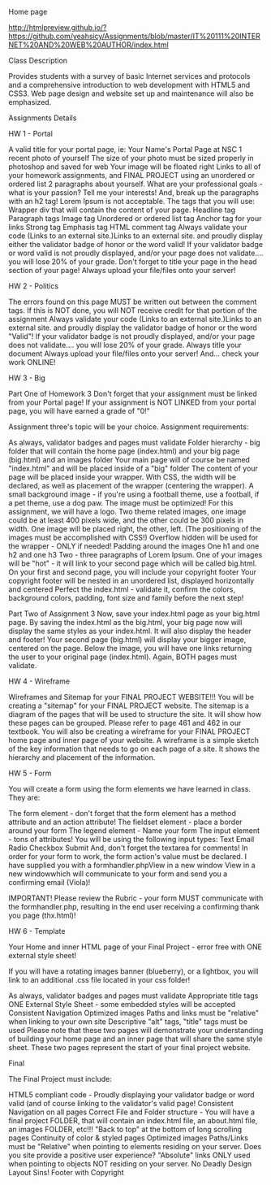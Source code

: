 Home page 

http://htmlpreview.github.io/?https://github.com/yeahsicy/Assignments/blob/master/IT%20111%20INTERNET%20AND%20WEB%20AUTHOR/index.html

Class Description

Provides students with a survey of basic Internet services and protocols and a comprehensive introduction to web development with HTML5 and CSS3. 
Web page design and website set up and maintenance will also be emphasized.

Assignments Details

HW 1 - Portal

A valid title for your portal page, ie: Your Name's Portal Page at NSC
1 recent photo of yourself 
The size of your photo must be sized properly in photoshop and saved for web
Your image will be floated right
Links to all of your homework assignments, and FINAL PROJECT using an unordered or ordered list
2 paragraphs about yourself. What are your professional goals - what is your passion? Tell me your interests! And, break up the paragraphs with an h2 tag! Lorem Ipsum is not acceptable.
The tags that you will use:
Wrapper div that will contain the content of your page. 
Headline tag
Paragraph tags
Image tag
Unordered or ordered list tag
Anchor tag for your links
Strong tag
Emphasis tag
HTML comment tag
Always validate your code (Links to an external site.)Links to an external site. and proudly display either the validator badge of honor or the word valid! If your validator badge or word valid is not proudly displayed, and/or your page does not validate.... you will lose 20% of your grade.
Don't forget to title your page in the head section of your page!
Always upload your file/files onto your server!

HW 2 - Politics

The errors found on this page MUST be written out between the comment tags. If this is NOT done, you will NOT receive credit for that portion of the assignment
Always validate your code (Links to an external site.)Links to an external site. and proudly display the validator badge of honor or the word "Valid"! If your validator badge is not proudly displayed, and/or your page does not validate.... you will lose 20% of your grade.
Always title your document
Always upload your file/files onto your server! And... check your work ONLINE!

HW 3 - Big

Part One of Homework 3
Don't forget that your assignment must be linked from your Portal page! If your assignment is NOT LINKED from your portal page, you will have earned a grade of "0!"

Assignment three's topic will be your choice. Assignment requirements:

As always, validator badges and pages must validate
Folder hierarchy - big folder that will contain the home page (index.html) and your big page (big.html) and an images folder
Your main page will of course be named "index.html" and will be placed inside of a "big" folder
The content of your page will be placed inside your wrapper. With CSS, the width will be declared, as well as placement of the wrapper (centering the wrapper).
A small background image - if you're using a football theme, use a football, if a pet theme, use a dog paw.  The image must be optimized!
For this assignment, we will have a logo. Two theme related images, one image could be at least 400 pixels wide, and the other could be 300 pixels in width. One image will be placed right, the other, left. (The positioning of the images must be accomplished with CSS!)
Overflow hidden will be used for the wrapper - ONLY if needed!
Padding around the images
One h1 and one h2 and one h3
Two - three paragraphs of Lorem Ipsum.
One of your images will be "hot" - it will link to your second page which will be called big.html.
On your first and second page, you will include your copyright footer
Your copyright footer will be nested in an unordered list, displayed horizontally and centered
Perfect the index.html - validate it, confirm the colors, background colors, padding, font size and family before the next step!

Part Two of Assignment 3
Now, save your index.html page as your big.html page. By saving the index.html as the big.html, your big page now will display the same styles as your index.html.  It will also display the header and footer!
Your second page (big.html) will display your bigger image, centered on the page. Below the image, you will have one links returning the user to your original page (index.html).  Again, BOTH pages must validate.

HW 4 - Wireframe

Wireframes and Sitemap for your FINAL PROJECT WEBSITE!!!
You will be creating a "sitemap" for your FINAL PROJECT website. The sitemap is a diagram of the pages that will be used to structure the site. It will show how these pages can be grouped.  Please refer to page 461 and 462 in our textbook.
You will also be creating a wireframe for your FINAL PROJECT home page and inner page of your website.  A wireframe is a simple sketch of the key information that needs to go on each page of a site.  It shows the hierarchy and placement of the information.

HW 5 - Form

You will create a form using the form elements we have learned in class.  They are:

The form element - don't forget that the form element has a method attribute and an action attribute!
The fieldset element - place a border around your form
The legend element - Name your form
The input element - tons of attributes!  You will be using the following input types:
Text
Email
Radio
Checkbox
Submit
And, don't forget the textarea for comments!
In order for your form to work, the form action's value must be declared.  I have supplied you with a formhandler.phpView in a new window  View in a new windowwhich will communicate to your form and send you a confirming email (Viola)!

IMPORTANT!
Please review the Rubric - your form MUST communicate with the formhandler.php, resulting in the end user receiving a confirming thank you page (thx.html)!

HW 6 - Template

Your Home and inner HTML page of your Final Project - error free with ONE external style sheet!

If you will have a rotating images banner (blueberry), or a lightbox, you will link to an additional .css file located in your css folder!

As always, validator badges and pages must validate
Appropriate title tags
ONE External Style Sheet - some embedded styles will be accepted
Consistent Navigation
Optimized images
Paths and links must be "relative" when linking to your own site
Descriptive "alt" tags, "title" tags must be used
Please note that these two pages will demonstrate your understanding of building your home page and an inner page that will share the same style sheet.  These two pages represent the start of your final project website.

Final

The Final Project must include:

HTML5 compliant code - Proudly displaying your validator badge or word valid (and of course linking to the validator's valid page!
Consistent Navigation on all pages
Correct File and Folder structure - You will have a final project FOLDER, that will contain an index.html file, an about.html file, an images FOLDER, etc!!!
"Back to top" at the bottom of long scrolling pages
Continuity of color & styled pages
Optimized images
Paths/Links must be "Relative" when pointing to elements residing on your server.
Does you site provide a positive user experience?
"Absolute" links ONLY used when pointing to objects NOT residing on your server.
No Deadly Design Layout Sins!
Footer with Copyright
